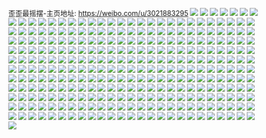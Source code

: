 歪歪最摇摆-主页地址: https://weibo.com/u/3021883295 
![](https://wx4.sinaimg.cn/mw2000/b41e479fgy1h94jmejc6aj22c0340kjl.jpg) 
![](https://wx4.sinaimg.cn/mw2000/b41e479fgy1h94jmdnoe3j22c0340qv6.jpg) 
![](https://wx4.sinaimg.cn/mw2000/b41e479fgy1h94jmf8704j21sc2ds4qp.jpg) 
![](https://wx4.sinaimg.cn/mw2000/b41e479fgy1h94jmgxmqzj22c0340e81.jpg) 
![](https://wx4.sinaimg.cn/mw2000/b41e479fgy1h94jm9w1eqj22c0340x6q.jpg) 
![](https://wx4.sinaimg.cn/mw2000/b41e479fgy1h94jmigyyvj22c0340b29.jpg) 
![](https://wx4.sinaimg.cn/mw2000/b41e479fgy1h94jmksk6sj22c03401ky.jpg) 
![](https://wx4.sinaimg.cn/mw2000/b41e479fgy1h94jpi96m9j22c0340hdu.jpg) 
![](https://wx4.sinaimg.cn/mw2000/b41e479fgy1h94jmj49s0j21sc2ds4qp.jpg) 
![](https://wx4.sinaimg.cn/mw2000/b41e479fgy1h85kdpw5yqj22c0340npd.jpg) 
![](https://wx4.sinaimg.cn/mw2000/b41e479fgy1h7gaf6zfrxj22c0340kjl.jpg) 
![](https://wx4.sinaimg.cn/mw2000/b41e479fgy1h7gafa5xqhj20zk1bean0.jpg) 
![](https://wx4.sinaimg.cn/mw2000/b41e479fgy1h7gaf8tje3j224w2kze81.jpg) 
![](https://wx4.sinaimg.cn/mw2000/b41e479fgy1h7ee7x9uqfj20wi1yc4i1.jpg) 
![](https://wx4.sinaimg.cn/mw2000/b41e479fgy1h7ee7z8uzfj20wi1ycdyd.jpg) 
![](https://wx4.sinaimg.cn/mw2000/b41e479fly1h6sy1brv29j20t612otam.jpg) 
![](https://wx4.sinaimg.cn/mw2000/b41e479fly1h6sy19e248j20xc28n77i.jpg) 
![](https://wx4.sinaimg.cn/mw2000/b41e479fly1h6sy18c3hqj20uf14btai.jpg) 
![](https://wx4.sinaimg.cn/mw2000/b41e479fly1h6sy1aae3zj20xc1jwthn.jpg) 
![](https://wx4.sinaimg.cn/mw2000/b41e479fly1h6sy1b48zsj20xc44e7dm.jpg) 
![](https://wx4.sinaimg.cn/mw2000/b41e479fly1h6sy1bi65tj20wg0o676m.jpg) 
![](https://wx4.sinaimg.cn/mw2000/b41e479fly1h6sy1c0vqxj20lv0x2n35.jpg) 
![](https://wx4.sinaimg.cn/mw2000/b41e479fly1h6sy1cb32mj20nk0ypgs1.jpg) 
![](https://wx4.sinaimg.cn/mw2000/b41e479fgy1h5d56imrgij22c02c0tup.jpg) 
![](https://wx4.sinaimg.cn/mw2000/b41e479fgy1h5d56jjdaij22c02c01hz.jpg) 
![](https://wx4.sinaimg.cn/mw2000/b41e479fgy1h5d59zsozvj21j61j67tr.jpg) 
![](https://wx4.sinaimg.cn/mw2000/b41e479fgy1h5d56hg3vej233s4o0b2c.jpg) 
![](https://wx4.sinaimg.cn/mw2000/b41e479fgy1h5d5a3tr46j22c02c0npd.jpg) 
![](https://wx4.sinaimg.cn/mw2000/b41e479fgy1h5d59y54whj222i340b2a.jpg) 
![](https://wx4.sinaimg.cn/mw2000/b41e479fgy1h5d56l5r3rj22c02c0npd.jpg) 
![](https://wx4.sinaimg.cn/mw2000/b41e479fgy1h5d5a529exj22c03404qp.jpg) 
![](https://wx4.sinaimg.cn/mw2000/b41e479fgy1h5d5a5zuwej218g0xcwrm.jpg) 
![](https://wx4.sinaimg.cn/mw2000/b41e479fgy1h57ia16onkj20wi1ychdt.jpg) 
![](https://wx4.sinaimg.cn/mw2000/b41e479fgy1h57i9ybew5j20wi1ychdt.jpg) 
![](https://wx4.sinaimg.cn/mw2000/b41e479fgy1h55m2mg5a1j20qo0k078w.jpg) 
![](https://wx4.sinaimg.cn/mw2000/b41e479fgy1h55m2nvee9j20uk2e2tth.jpg) 
![](https://wx4.sinaimg.cn/mw2000/b41e479fgy1h55m9dv9r4j20wi1y7e0o.jpg) 
![](https://wx4.sinaimg.cn/mw2000/b41e479fly1h42u84pdmkj22c03404qr.jpg) 
![](https://wx4.sinaimg.cn/mw2000/b41e479fly1h42u7xej3zj20qy1bydpc.jpg) 
![](https://wx4.sinaimg.cn/mw2000/b41e479fly1h42u860tcsj20u01hc7gt.jpg) 
![](https://wx4.sinaimg.cn/mw2000/b41e479fgy1h2vi110t0wj22tc1vkhdt.jpg) 
![](https://wx4.sinaimg.cn/mw2000/b41e479fgy1h2vi12szizj22tc1vke81.jpg) 
![](https://wx4.sinaimg.cn/mw2000/b41e479fgy1h2vi157aujj22tc1vke81.jpg) 
![](https://wx4.sinaimg.cn/mw2000/b41e479fgy1h278tulen1j22a41keqv5.jpg) 
![](https://wx4.sinaimg.cn/mw2000/b41e479fgy1h278tx8rbdj22jg1qtu0y.jpg) 
![](https://wx4.sinaimg.cn/mw2000/b41e479fgy1gzsb3x7dloj24682u8hdu.jpg) 
![](https://wx4.sinaimg.cn/mw2000/b41e479fgy1gxdq2kfhyjj22c0340b29.jpg) 
![](https://wx4.sinaimg.cn/mw2000/b41e479fgy1gxdq2qvdoyj23402c04qr.jpg) 
![](https://wx4.sinaimg.cn/mw2000/b41e479fgy1gxdq2lxmhnj22c0340e81.jpg) 
![](https://wx4.sinaimg.cn/mw2000/b41e479fgy1gxdq2j65ggj22c0340b29.jpg) 
![](https://wx4.sinaimg.cn/mw2000/b41e479fgy1gxdq2nz9vsj23402c07wi.jpg) 
![](https://wx4.sinaimg.cn/mw2000/b41e479fgy1gx5qtzs69xj22c0340np7.jpg) 
![](https://wx4.sinaimg.cn/mw2000/b41e479fgy1gx5qtkns9cj21sc2dskbm.jpg) 
![](https://wx4.sinaimg.cn/mw2000/b41e479fgy1gx5qtjb40bj22c0340b2a.jpg) 
![](https://wx4.sinaimg.cn/mw2000/b41e479fgy1gx5qttoza0j22c0340x6p.jpg) 
![](https://wx4.sinaimg.cn/mw2000/b41e479fgy1gx5qtn80fdj22c03407wh.jpg) 
![](https://wx4.sinaimg.cn/mw2000/b41e479fgy1gx5qtlvc2gj22c03404qp.jpg) 
![](https://wx4.sinaimg.cn/mw2000/b41e479fgy1gx5qtsa7h1j22c0340x6p.jpg) 
![](https://wx4.sinaimg.cn/mw2000/b41e479fgy1gx5qtoeyc1j22c03407wh.jpg) 
![](https://wx4.sinaimg.cn/mw2000/b41e479fgy1gx5qtqag2jj22c0340x6p.jpg) 
![](https://wx4.sinaimg.cn/mw2000/b41e479fgy1gwa70wc9ibj23402c0e5f.jpg) 
![](https://wx4.sinaimg.cn/mw2000/b41e479fgy1gwa70q5h8cj20tu0tujwa.jpg) 
![](https://wx4.sinaimg.cn/mw2000/b41e479fgy1gw0sm2c8lgj21ll0viwvc.jpg) 
![](https://wx4.sinaimg.cn/mw2000/b41e479fgy1gw0sm8eh50j21lw0un7mn.jpg) 
![](https://wx4.sinaimg.cn/mw2000/003ivvT9gy1gv39acpq4gj60pf1cwdst02.jpg) 
![](https://wx4.sinaimg.cn/mw2000/003ivvT9gy1gv3976yrlij60u008s0vm02.jpg) 
![](https://wx4.sinaimg.cn/mw2000/003ivvT9gy1guoi7awdvmj63402c01kx02.jpg) 
![](https://wx4.sinaimg.cn/mw2000/003ivvT9gy1guoi7c97auj63402c0apd02.jpg) 
![](https://wx4.sinaimg.cn/mw2000/b41e479fgy1gu4xr8wqmcj21sc2dsqqj.jpg) 
![](https://wx4.sinaimg.cn/mw2000/b41e479fgy1gu4xrckk4jj21sc2dsnlo.jpg) 
![](https://wx4.sinaimg.cn/mw2000/b41e479fgy1gu4xr44k3oj21sc2dskgn.jpg) 
![](https://wx4.sinaimg.cn/mw2000/b41e479fgy1gu1fg8cz3ej22c0340u0z.jpg) 
![](https://wx4.sinaimg.cn/mw2000/b41e479fgy1gu1fgatyh2j23402c0npd.jpg) 
![](https://wx4.sinaimg.cn/mw2000/b41e479fgy1gu1fgeffq7j21sc2dsqv6.jpg) 
![](https://wx4.sinaimg.cn/mw2000/b41e479fgy1gu1fgjg0fhj21sc2dsqv6.jpg) 
![](https://wx4.sinaimg.cn/mw2000/b41e479fgy1gu1fgl20zbj21sc2dsb23.jpg) 
![](https://wx4.sinaimg.cn/mw2000/b41e479fgy1gu1fgmbul5j21sc2dsh8x.jpg) 
![](https://wx4.sinaimg.cn/mw2000/b41e479fgy1gu1fg3aq7sj21sc2ds1kx.jpg) 
![](https://wx4.sinaimg.cn/mw2000/b41e479fgy1gtpvmaeg50j22c0340e83.jpg) 
![](https://wx4.sinaimg.cn/mw2000/b41e479fgy1gtpvlyo8nzj22c0340x6p.jpg) 
![](https://wx4.sinaimg.cn/mw2000/b41e479fgy1gtpvmlf9wlj22c0340hdv.jpg) 
![](https://wx4.sinaimg.cn/mw2000/b41e479fgy1gtpvmr2vkbj23402c0u0x.jpg) 
![](https://wx4.sinaimg.cn/mw2000/b41e479fgy1gtpvmyjrgrj23402c0x6p.jpg) 
![](https://wx4.sinaimg.cn/mw2000/b41e479fgy1gtpvnatonaj23402c0qv6.jpg) 
![](https://wx4.sinaimg.cn/mw2000/b41e479fgy1gtmdqmpgmtj22c0340qv5.jpg) 
![](https://wx4.sinaimg.cn/mw2000/b41e479fgy1gtmdqphg07j22c0340kjl.jpg) 
![](https://wx4.sinaimg.cn/mw2000/b41e479fgy1gtmdqk3aj7j22c0340npd.jpg) 
![](https://wx4.sinaimg.cn/mw2000/b41e479fgy1gtmdqr1067j22c0340u0x.jpg) 
![](https://wx4.sinaimg.cn/mw2000/b41e479fgy1gtmdqo1lgoj22c0340hdt.jpg) 
![](https://wx4.sinaimg.cn/mw2000/b41e479fgy1gtmdqw7bvbj22c0340kjl.jpg) 
![](https://wx4.sinaimg.cn/mw2000/b41e479fgy1gtmdqsyh4rj22c0340x6p.jpg) 
![](https://wx4.sinaimg.cn/mw2000/b41e479fgy1gtmdqun8k9j22c0340hdt.jpg) 
![](https://wx4.sinaimg.cn/mw2000/b41e479fgy1gtmdqxlnt1j20xc3pc1kx.jpg) 
![](https://wx4.sinaimg.cn/mw2000/b41e479fgy1gswyad7f4uj20tq0qo0wi.jpg) 
![](https://wx4.sinaimg.cn/mw2000/b41e479fgy1gs572v6ognj21iq1xx4gg.jpg) 
![](https://wx4.sinaimg.cn/mw2000/b41e479fgy1gs572ua4k4j21sc2dsx4h.jpg) 
![](https://wx4.sinaimg.cn/mw2000/b41e479fgy1gs48hjlcv4j21uc1acaqu.jpg) 
![](https://wx4.sinaimg.cn/mw2000/b41e479fgy1grzidkt5ubj23402c0hdv.jpg) 
![](https://wx4.sinaimg.cn/mw2000/b41e479fgy1grkf7qm4x4j21sc2ds7wh.jpg) 
![](https://wx4.sinaimg.cn/mw2000/b41e479fgy1grkf7rn2qrj21sc2dsag5.jpg) 
![](https://wx4.sinaimg.cn/mw2000/b41e479fgy1grgk98f3wnj22c0340n5r.jpg) 
![](https://wx4.sinaimg.cn/mw2000/b41e479fgy1grgk2hha6lj22c0340x6q.jpg) 
![](https://wx4.sinaimg.cn/mw2000/b41e479fgy1grgk2ld48uj229u315npd.jpg) 
![](https://wx4.sinaimg.cn/mw2000/b41e479fgy1grfd0v6rm2j21sc2ds7cf.jpg) 
![](https://wx4.sinaimg.cn/mw2000/b41e479fgy1grfd0x6delj21sc2dstfw.jpg) 
![](https://wx4.sinaimg.cn/mw2000/b41e479fgy1grfd5413b6j21sc2dsah2.jpg) 
![](https://wx4.sinaimg.cn/mw2000/b41e479fgy1gqvm6aili3j23402c0qv6.jpg) 
![](https://wx4.sinaimg.cn/mw2000/b41e479fgy1gqvm67xqjwj23402c0x6q.jpg) 
![](https://wx4.sinaimg.cn/mw2000/b41e479fgy1gqvm6g0tusj23402c0e82.jpg) 
![](https://wx4.sinaimg.cn/mw2000/b41e479fgy1gqvlp91ap4j20rs15o18m.jpg) 
![](https://wx4.sinaimg.cn/mw2000/b41e479fly1gp8lzgqjguj20lf0lfn26.jpg) 
![](https://wx4.sinaimg.cn/mw2000/b41e479fly1gp8lwq5qsbj221r21r1kx.jpg) 
![](https://wx4.sinaimg.cn/mw2000/b41e479fly1gp8lwr8xx7j23402c0u0x.jpg) 
![](https://wx4.sinaimg.cn/mw2000/b41e479fly1gp8lwsaqaqj23402c0kjl.jpg) 
![](https://wx4.sinaimg.cn/mw2000/b41e479fly1gp8lwt5x9nj23402c0npd.jpg) 
![](https://wx4.sinaimg.cn/mw2000/b41e479fly1gp8lwv2g2ij23402c01kz.jpg) 
![](https://wx4.sinaimg.cn/mw2000/b41e479fly1gp8lwvwlbcj22c02c07wh.jpg) 
![](https://wx4.sinaimg.cn/mw2000/b41e479fly1gp8lwp6wh0j20wi0o7akm.jpg) 
![](https://wx4.sinaimg.cn/mw2000/b41e479fly1gp8lwwb1bjj20wi0nxdrd.jpg) 
![](https://wx4.sinaimg.cn/mw2000/b41e479fly1gp1lt9dkotj225w2c04qp.jpg) 
![](https://wx4.sinaimg.cn/mw2000/b41e479fly1gp1rznaaqjj23402c0e81.jpg) 
![](https://wx4.sinaimg.cn/mw2000/b41e479fly1gp1lt8grfgj21sc2ds7vg.jpg) 
![](https://wx4.sinaimg.cn/mw2000/b41e479fly1gp1ltc6a9cj22c0340hdu.jpg) 
![](https://wx4.sinaimg.cn/mw2000/b41e479fly1gosrvgcm0ej22c0340jxf.jpg) 
![](https://wx4.sinaimg.cn/mw2000/b41e479fly1gosrveefllj22c0340wul.jpg) 
![](https://wx4.sinaimg.cn/mw2000/b41e479fly1gosrvhh390j22c03400yl.jpg) 
![](https://wx4.sinaimg.cn/mw2000/b41e479fly1gocibrdlapj2190190e81.jpg) 
![](https://wx4.sinaimg.cn/mw2000/b41e479fly1goa8jn5e3pj21sc2dsgrt.jpg) 
![](https://wx4.sinaimg.cn/mw2000/b41e479fly1go08nz242rj23402c0k0z.jpg) 
![](https://wx4.sinaimg.cn/mw2000/b41e479fly1go08nx9xogj23402c0n7i.jpg) 
![](https://wx4.sinaimg.cn/mw2000/b41e479fly1gnv3fqtp3zj20rs15ok5n.jpg) 
![](https://wx4.sinaimg.cn/mw2000/b41e479fly1gnv3fprom6j20rs2dvb29.jpg) 
![](https://wx4.sinaimg.cn/mw2000/b41e479fly1gnv3fsnj69j20rs2bcb29.jpg) 
![](https://wx4.sinaimg.cn/mw2000/b41e479fly1gnk2q68n3dj22c03407wi.jpg) 
![](https://wx4.sinaimg.cn/mw2000/b41e479fly1gnk2q9izczj22c0340qv6.jpg) 
![](https://wx4.sinaimg.cn/mw2000/b41e479fly1gnk2q2xw5nj22c0340h8m.jpg) 
![](https://wx4.sinaimg.cn/mw2000/b41e479fly1gnk2qaxa1hj22c03401kx.jpg) 
![](https://wx4.sinaimg.cn/mw2000/b41e479fly1gnk2qet48jj22c0340hdt.jpg) 
![](https://wx4.sinaimg.cn/mw2000/b41e479fly1gnk2qd0ymej22c0340qv5.jpg) 
![](https://wx4.sinaimg.cn/mw2000/b41e479fly1gnk2qg3u4xj226l2od1kx.jpg) 
![](https://wx4.sinaimg.cn/mw2000/b41e479fly1gnk2qgozffj20wi1627df.jpg) 
![](https://wx4.sinaimg.cn/mw2000/b41e479fly1gnk2qhengmj20wi16qtje.jpg) 
![](https://wx4.sinaimg.cn/mw2000/b41e479fly1gn3poulyoej22c0340dqd.jpg) 
![](https://wx4.sinaimg.cn/mw2000/b41e479fly1gn3powo25kj22c0340n8d.jpg) 
![](https://wx4.sinaimg.cn/mw2000/b41e479fly1gn3possdbaj22c0340k0z.jpg) 
![](https://wx4.sinaimg.cn/mw2000/b41e479fly1gn3poynws3j22c0340tkg.jpg) 
![](https://wx4.sinaimg.cn/mw2000/b41e479fly1gn3ixb5w33j21sc2dsb0f.jpg) 
![](https://wx4.sinaimg.cn/mw2000/b41e479fly1gn2t9y8tf3j20wi1ycx6s.jpg) 
![](https://wx4.sinaimg.cn/mw2000/b41e479fly1gms4097gyhj21bm1j8k4r.jpg) 
![](https://wx4.sinaimg.cn/mw2000/b41e479fly1gms407k75lj22tc2407wh.jpg) 
![](https://wx4.sinaimg.cn/mw2000/b41e479fly1gm3bmpcy87j20wi1ycqv7.jpg) 
![](https://wx4.sinaimg.cn/mw2000/b41e479fly1gm3bmu566kj20wi1ychdw.jpg) 
![](https://wx4.sinaimg.cn/mw2000/b41e479fly1gm3bmws7kbj20wi1yckjn.jpg) 
![](https://wx4.sinaimg.cn/mw2000/b41e479fly1gm3bmmgcfhj20wi1yckjn.jpg) 
![](https://wx4.sinaimg.cn/mw2000/b41e479fly1gm3bn04bxrj20wi1yc1l0.jpg) 
![](https://wx4.sinaimg.cn/mw2000/b41e479fly1gm3bn42lpfj20wi1ycb2c.jpg) 
![](https://wx4.sinaimg.cn/mw2000/b41e479fly1gm3bn7lvemj20wi1yc7wk.jpg) 
![](https://wx4.sinaimg.cn/mw2000/b41e479fly1gm3bncw2e8j20wi1yc7wn.jpg) 
![](https://wx4.sinaimg.cn/mw2000/b41e479fly1gm3bniel6ij20wi1yce85.jpg) 
![](https://wx4.sinaimg.cn/mw2000/b41e479fly1gm1berdympj21ot1f64qp.jpg) 
![](https://wx4.sinaimg.cn/mw2000/b41e479fly1gm1beqgolxj21l31fl7wi.jpg) 
![](https://wx4.sinaimg.cn/mw2000/b41e479fly1gm1bem1gfwj21l61en7wi.jpg) 
![](https://wx4.sinaimg.cn/mw2000/b41e479fly1gm1beouc90j21hj1fa1ky.jpg) 
![](https://wx4.sinaimg.cn/mw2000/b41e479fly1glzctodgd7j21sc2dshdt.jpg) 
![](https://wx4.sinaimg.cn/mw2000/b41e479fly1glzctvrd9uj21sc2dsb29.jpg) 
![](https://wx4.sinaimg.cn/mw2000/b41e479fly1glzctp5x1xj21sc2ds7wh.jpg) 
![](https://wx4.sinaimg.cn/mw2000/b41e479fly1glzctt55o9j21sc2dsb29.jpg) 
![](https://wx4.sinaimg.cn/mw2000/b41e479fly1glul8zlcvkj222o3401kz.jpg) 
![](https://wx4.sinaimg.cn/mw2000/b41e479fly1glul8xto6jj222o340kjn.jpg) 
![](https://wx4.sinaimg.cn/mw2000/b41e479fly1glul8vk2g8j21w02z7qv6.jpg) 
![](https://wx4.sinaimg.cn/mw2000/b41e479fly1glmmerzup8j21sc2dshdu.jpg) 
![](https://wx4.sinaimg.cn/mw2000/b41e479fly1glmmeqedenj21sc2ds7wk.jpg) 
![](https://wx4.sinaimg.cn/mw2000/b41e479fly1glajdj35xwj21381kwqbw.jpg) 
![](https://wx4.sinaimg.cn/mw2000/b41e479fly1gl2sofuaoyj22c0340kjl.jpg) 
![](https://wx4.sinaimg.cn/mw2000/b41e479fly1gl2t2q82nrj21pv2a64qp.jpg) 
![](https://wx4.sinaimg.cn/mw2000/b41e479fly1gl2sol6gi4j22c0340u0z.jpg) 
![](https://wx4.sinaimg.cn/mw2000/b41e479fly1gl2sonthmvj22c0340qv6.jpg) 
![](https://wx4.sinaimg.cn/mw2000/b41e479fly1gkugpsrucgj22c0340npe.jpg) 
![](https://wx4.sinaimg.cn/mw2000/b41e479fly1gkugpoypyrj21w02ioqv7.jpg) 
![](https://wx4.sinaimg.cn/mw2000/b41e479fly1gkgkhzgvjqj20wi1yc4gc.jpg) 
![](https://wx4.sinaimg.cn/mw2000/b41e479fly1gkgkvlaqz3j20wi1nhwu3.jpg) 
![](https://wx4.sinaimg.cn/mw2000/b41e479fly1gkgkhy3caqj20wi1ycwxc.jpg) 
![](https://wx4.sinaimg.cn/mw2000/b41e479fly1gk8wd7qrzoj21oa28c1ky.jpg) 
![](https://wx4.sinaimg.cn/mw2000/b41e479fly1gk6ah2kt3yj22io1w0e82.jpg) 
![](https://wx4.sinaimg.cn/mw2000/b41e479fly1gk6ah5ofl4j22io1w0b2a.jpg) 
![](https://wx4.sinaimg.cn/mw2000/b41e479fly1gk6a9wi5muj22io1w0b2a.jpg) 
![](https://wx4.sinaimg.cn/mw2000/b41e479fly1gk6a9ujiixj21e011iqjr.jpg) 
![](https://wx4.sinaimg.cn/mw2000/b41e479fly1gk6ah81q1tj22io1w0b2a.jpg) 
![](https://wx4.sinaimg.cn/mw2000/b41e479fly1gk6a9x6il7j21e011i7l5.jpg) 
![](https://wx4.sinaimg.cn/mw2000/b41e479fly1gk6a9y2q5uj211i1e0e3g.jpg) 
![](https://wx4.sinaimg.cn/mw2000/b41e479fly1gk6aa2a4v5j211i1e0nkw.jpg) 
![](https://wx4.sinaimg.cn/mw2000/b41e479fly1gk6aa3lbfaj211i1e0x2o.jpg) 
![](https://wx4.sinaimg.cn/mw2000/b41e479fly1gjsn4s0189j21w02iox6r.jpg) 
![](https://wx4.sinaimg.cn/mw2000/b41e479fly1gjsn4o9br6j21w02iokjn.jpg) 
![](https://wx4.sinaimg.cn/mw2000/b41e479fly1gjsn4q7onfj21w02iokjn.jpg) 
![](https://wx4.sinaimg.cn/mw2000/b41e479fly1gjsn4me3psj21w02iohdv.jpg) 
![](https://wx4.sinaimg.cn/mw2000/b41e479fly1gjs2evatrmj21w02iox6s.jpg) 
![](https://wx4.sinaimg.cn/mw2000/b41e479fly1gjs2ererzkj20lw0tato9.jpg) 
![](https://wx4.sinaimg.cn/mw2000/b41e479fly1ghgfct99w1j22o02f7e82.jpg) 
![](https://wx4.sinaimg.cn/mw2000/b41e479fly1ghgfcp66xaj22o01vkqv5.jpg) 
![](https://wx4.sinaimg.cn/mw2000/b41e479fly1gh00ovqdxgj21ag0zi7vw.jpg) 
![](https://wx4.sinaimg.cn/mw2000/b41e479fly1gh00oznujgj21o0190kjl.jpg) 
![](https://wx4.sinaimg.cn/mw2000/b41e479fly1gh00ouevhaj214p10b7tc.jpg) 
![](https://wx4.sinaimg.cn/mw2000/b41e479fly1ggwsssohlnj20u0140wig.jpg) 
![](https://wx4.sinaimg.cn/mw2000/b41e479fly1ggwsstlf0ij20u01400w3.jpg) 
![](https://wx4.sinaimg.cn/mw2000/b41e479fly1ggwsxnw1kfj20u00u00v4.jpg) 
![](https://wx4.sinaimg.cn/mw2000/b41e479fly1ggtt21hge5j21o0190u0x.jpg) 
![](https://wx4.sinaimg.cn/mw2000/b41e479fly1ggtt1wae8bj21o0190qv5.jpg) 
![](https://wx4.sinaimg.cn/mw2000/b41e479fly1ggtt1yi7kej21o0190u0x.jpg) 
![](https://wx4.sinaimg.cn/mw2000/b41e479fly1gdkm52m6b1j20u00u0wfg.jpg) 
![](https://wx4.sinaimg.cn/mw2000/b41e479fly1gdkm53muopj20u014075x.jpg) 
![](https://wx4.sinaimg.cn/mw2000/b41e479fly1gdkm534rbuj20u00u0q3t.jpg) 
![](https://wx4.sinaimg.cn/mw2000/b41e479fly1gccfarii0sj20u0140dkw.jpg) 
![](https://wx4.sinaimg.cn/mw2000/b41e479fly1gccfh4iwz5j20u0140q87.jpg) 
![](https://wx4.sinaimg.cn/mw2000/b41e479fly1gccfatxf61j20u0140q8d.jpg) 
![](https://wx4.sinaimg.cn/mw2000/b41e479fly1gccfav0hh6j20u0140wjq.jpg) 
![](https://wx4.sinaimg.cn/mw2000/b41e479fly1gccfayfd3mj20u01400w1.jpg) 
![](https://wx4.sinaimg.cn/mw2000/b41e479fly1gccfaq7zubj20u0140q7d.jpg) 
![](https://wx4.sinaimg.cn/mw2000/b41e479fly1gccfaw6c0kj20u01400yk.jpg) 
![](https://wx4.sinaimg.cn/mw2000/b41e479fly1gccfazudm0j20u0140wj4.jpg) 
![](https://wx4.sinaimg.cn/mw2000/b41e479fly1gccfczu9djj20u0140wkc.jpg) 
![](https://wx4.sinaimg.cn/mw2000/b41e479fly1gb224n4w8jj21o01o0kjm.jpg) 
![](https://wx4.sinaimg.cn/mw2000/b41e479fly1gb24ght0n7j21o01o0npe.jpg) 
![](https://wx4.sinaimg.cn/mw2000/b41e479fly1gabmwnlxl9j215o3367wi.jpg) 
![](https://wx4.sinaimg.cn/mw2000/b41e479fly1gabmwpoe47j215o4mrb2b.jpg) 
![](https://wx4.sinaimg.cn/mw2000/b41e479fly1gabmwf58acj215o3361ky.jpg) 
![](https://wx4.sinaimg.cn/mw2000/b41e479fly1gabmwikuskj215o3yfnpe.jpg) 
![](https://wx4.sinaimg.cn/mw2000/b41e479fly1gabmx1rlznj22o03k0u0y.jpg) 
![](https://wx4.sinaimg.cn/mw2000/b41e479fly1gabmw5vxp3j215o3367wi.jpg) 
![](https://wx4.sinaimg.cn/mw2000/b41e479fly1gabmw8vlsmj215o3367wi.jpg) 
![](https://wx4.sinaimg.cn/mw2000/b41e479fly1gabmwclkn1j215o2lv7wh.jpg) 
![](https://wx4.sinaimg.cn/mw2000/b41e479fly1gaa0fjozjaj20qo0zn77b.jpg) 
![](https://wx4.sinaimg.cn/mw2000/b41e479fly1gaa0fm1fzwj20qo101dn3.jpg) 
![](https://wx4.sinaimg.cn/mw2000/b41e479fly1gaa0fnoasrj20ol145q8g.jpg) 
![](https://wx4.sinaimg.cn/mw2000/b41e479fly1gaa0foqfiqj20qo0oq40t.jpg) 
![](https://wx4.sinaimg.cn/mw2000/b41e479fly1gaa0fpd2xcj20hs0pr3z4.jpg) 
![](https://wx4.sinaimg.cn/mw2000/b41e479fly1gaa0ew9ls6j20u0190tg4.jpg) 
![](https://wx4.sinaimg.cn/mw2000/b41e479fly1gaa0fr0gxwj20u0190wir.jpg) 
![](https://wx4.sinaimg.cn/mw2000/b41e479fly1gaa0f7wni9j20u0190n4m.jpg) 
![](https://wx4.sinaimg.cn/mw2000/b41e479fly1gaa0fs0ik5j20oo0oo40o.jpg) 
![](https://wx4.sinaimg.cn/mw2000/b41e479fly1g7mefto0pfj215o3kgnpd.jpg) 
![](https://wx4.sinaimg.cn/mw2000/b41e479fly1g7meg3us22j215o2eue81.jpg) 
![](https://wx4.sinaimg.cn/mw2000/b41e479fly1g7meg762rtj215o5lf4qr.jpg) 
![](https://wx4.sinaimg.cn/mw2000/b41e479fly1g7meg8ujo1j215o2lrkjl.jpg) 
![](https://wx4.sinaimg.cn/mw2000/b41e479fly1g7megb7d3wj21901o0b29.jpg) 
![](https://wx4.sinaimg.cn/mw2000/b41e479fly1g7meg2q5ikj215o3a3npd.jpg) 
![](https://wx4.sinaimg.cn/mw2000/b41e479fly1g7meg1q7e5j215o2eukjl.jpg) 
![](https://wx4.sinaimg.cn/mw2000/b41e479fly1g7meg00zlgj215o4to7wi.jpg) 
![](https://wx4.sinaimg.cn/mw2000/b41e479fly1g7mefwku7zj215o2bce81.jpg) 
![](https://wx4.sinaimg.cn/mw2000/b41e479fly1g7lbrull6zj21901o0kjm.jpg) 
![](https://wx4.sinaimg.cn/mw2000/b41e479fly1g7lbrzp5ckj21901o0b2a.jpg) 
![](https://wx4.sinaimg.cn/mw2000/b41e479fly1g6h0xr7l1jj20j60an75l.jpg) 
![](https://wx4.sinaimg.cn/mw2000/b41e479fly1g5rguc65d3j21901o0x6p.jpg) 
![](https://wx4.sinaimg.cn/mw2000/b41e479fly1g5rgugfj7ij21901o0u0x.jpg) 
![](https://wx4.sinaimg.cn/mw2000/b41e479fly1g5rguk0ajzj21901o0x6p.jpg) 
![](https://wx4.sinaimg.cn/mw2000/b41e479fly1g4qibckj2xj21ni14s12w.jpg) 
![](https://wx4.sinaimg.cn/mw2000/b41e479fly1g4qibdyia5j21nc1caakx.jpg) 
![](https://wx4.sinaimg.cn/mw2000/b41e479fly1g4qibb8j89j215p1cj7co.jpg) 
![](https://wx4.sinaimg.cn/mw2000/b41e479fly1g4qibig2ujj21o0190hdt.jpg) 
![](https://wx4.sinaimg.cn/mw2000/b41e479fgy1g3ymds5ktfj21430ttqac.jpg) 
![](https://wx4.sinaimg.cn/mw2000/b41e479fly1g29gbaiqm1j21400u0dpw.jpg) 
![](https://wx4.sinaimg.cn/mw2000/b41e479fly1g29gbbbpw8j21400u0q73.jpg) 
![](https://wx4.sinaimg.cn/mw2000/b41e479fly1g1hs6vbymsj20rs2rkkjl.jpg) 
![](https://wx4.sinaimg.cn/mw2000/b41e479fly1g1516f05f3j22801o01kz.jpg) 
![](https://wx4.sinaimg.cn/mw2000/b41e479fly1g1516ft2oxj21o0280x6p.jpg) 
![](https://wx4.sinaimg.cn/mw2000/b41e479fly1g0j71yc190j20u01hcn40.jpg) 
![](https://wx4.sinaimg.cn/mw2000/b41e479fly1fzrc5nnk17j23402c0qv6.jpg) 
![](https://wx4.sinaimg.cn/mw2000/b41e479fly1fzrc5po99mj20u0140h0a.jpg) 
![](https://wx4.sinaimg.cn/mw2000/b41e479fly1fzrc5s0b8hj21400u0ng2.jpg) 
![](https://wx4.sinaimg.cn/mw2000/b41e479fly1fzrc5tx1i9j21400u019w.jpg) 
![](https://wx4.sinaimg.cn/mw2000/b41e479fly1fzrc66kyffj21pc0yi7wk.jpg) 
![](https://wx4.sinaimg.cn/mw2000/b41e479fly1fyorspxxqmj20u0140avm.jpg) 
![](https://wx4.sinaimg.cn/mw2000/b41e479fly1fyorsvv3phj21901o0e81.jpg) 
![](https://wx4.sinaimg.cn/mw2000/b41e479fly1fydlc4yhfxj22o03k07wk.jpg) 
![](https://wx4.sinaimg.cn/mw2000/b41e479fly1fydlbx3c1tj20u01hck0d.jpg) 
![](https://wx4.sinaimg.cn/mw2000/b41e479fly1fydlc0tb5lj22o03k0b2b.jpg) 
![](https://wx4.sinaimg.cn/mw2000/b41e479fly1fvrbtl7duuj20u00u0h0u.jpg) 
![](https://wx4.sinaimg.cn/mw2000/b41e479fly1fvrbtmcuhsj20u00u0nca.jpg) 
![](https://wx4.sinaimg.cn/mw2000/b41e479fly1fvrbtqa448j20u00u0tre.jpg) 
![](https://wx4.sinaimg.cn/mw2000/b41e479fly1fvrbto92kfj20u00r9am7.jpg) 
![](https://wx4.sinaimg.cn/mw2000/b41e479fly1fvrbttscc4j22c02c0kjn.jpg) 
![](https://wx4.sinaimg.cn/mw2000/b41e479fly1fvrbtne77gj20u00u0wuf.jpg) 
![](https://wx4.sinaimg.cn/mw2000/b41e479fly1fs3yp1ooidj20u01hck0y.jpg) 
